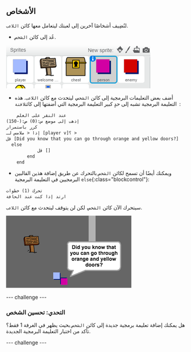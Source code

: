 ## الأشخاص

لنُضِيف أشخاصًا آخرين إلى لعبتك ليتعامل معها كائن `اللاعب`.

+ عُد إلى كائن `الشخص`.

![كائن الشخص](images/person-sprite.png)

+ أضف بعض التعليمات البرمجية إلى كائن `الشخص`، ليتحدث مع كائن `اللاعب`. هذه التعليمة البرمجية تشبه إلى حدٍ كبير التعليمة البرمجية التي أضفتها إلى كائن`لافتة `:

```blocks
    عند النقر على العلم
إذهب إلى موضع س:(0) ص:(-150)
كرر باستمرار
إذا < ملامس لـ [player v]؟ >
قل [Did you know that you can go through orange and yellow doors?]
  else
            قل []
        end
    end
```

+ ويمكنك أيضًا أن تسمح لكائن `الشخص` بالتحرك عن طريق إضافة هذين القالبين البرمجيين في التعليمة البرمجية `else`{:class="blockcontrol"}:

```blocks
تحرك (1) خطوات
ارتد إذا كنت عند الحافة
```

سيتحرك الآن كائن `الشخص`، لكن لن يتوقف ليتحدث مع كائن `اللاعب`.

![لقطة الشاشة](images/world-person-test.png)

\--- challenge \---

### التحدي: تحسين الشخص

هل يمكنك إضافة تعليمة برمجية جديدة إلى كائن `الشخص` بحيث يظهر في الغرفة 1 فقط؟ تأكد من اختبار التعليمة البرمجية الجديدة.

\--- challenge \---